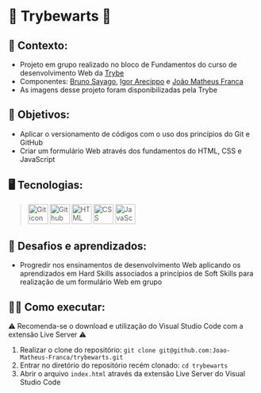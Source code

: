 # 🧙 Trybewarts 🧙 #
## 📝 Contexto: 
* Projeto em grupo realizado no bloco de Fundamentos do curso de desenvolvimento Web da
<a href="https://www.betrybe.com/">Trybe</a>
* Componentes: 
<a href="https://github.com/BrunoSayago">Bruno Sayago</a>,
<a href="https://github.com/IgorArecippo">Igor Arecippo</a> e
<a href="https://github.com/Joao-Matheus-Franca">João Matheus Franca</a>
* As imagens desse projeto foram disponibilizadas pela Trybe
## 🎯 Objetivos: 
* Aplicar o versionamento de códigos com o uso dos princípios do Git e GitHub
* Criar um formulário Web através dos fundamentos do HTML, CSS e JavaScript  
## 🖥️ Tecnologias:
> <img src="https://cdn.jsdelivr.net/gh/devicons/devicon/icons/git/git-original.svg" height=40 alt="Git icon"/>
> <img src="https://cdn.jsdelivr.net/gh/devicons/devicon/icons/github/github-original.svg" height=40 alt="Github icon"/>
> <img src="https://cdn.jsdelivr.net/gh/devicons/devicon/icons/html5/html5-original.svg" height=40 alt="HTML icon"/>
> <img src="https://cdn.jsdelivr.net/gh/devicons/devicon/icons/css3/css3-original.svg" height=40 alt="CSS icon"/>
> <img src="https://cdn.jsdelivr.net/gh/devicons/devicon/icons/javascript/javascript-original.svg" height=40 alt="JavaScript icon"/>
## 🧠 Desafios e aprendizados:
* Progredir nos ensinamentos de desenvolvimento Web aplicando os aprendizados em Hard Skills associados a princípios de Soft Skills para realização de um formulário Web em grupo
## 👨‍💻 Como executar: 
⚠️ Recomenda-se o download e utilização do Visual Studio Code com a extensão Live Server ⚠️
1. Realizar o clone do repositório: ``` git clone git@github.com:Joao-Matheus-Franca/trybewarts.git ```
2. Entrar no diretório do repositório recém clonado: ``` cd trybewarts ``` 
3. Abrir o arquivo ``` index.html ``` através da extensão Live Server do Visual Studio Code
